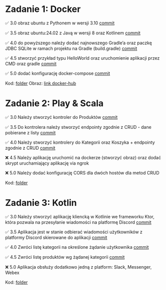 # Zadanie 1: Docker

✅ 3.0 obraz ubuntu z Pythonem w wersji 3.10 [commit](https://github.com/Maurice010/e-biznes/commit/febd9483b97d05fa8d29b4c4e2cb59b5b7410ed5)

✅ 3.5 obraz ubuntu:24.02 z Javą w wersji 8 oraz Kotlinem [commit](https://github.com/Maurice010/e-biznes/commit/febd9483b97d05fa8d29b4c4e2cb59b5b7410ed5)

✅ 4.0 do powyższego należy dodać najnowszego Gradle’a oraz paczkę JDBC
SQLite w ramach projektu na Gradle (build.gradle) [commit](https://github.com/Maurice010/e-biznes/commit/febd9483b97d05fa8d29b4c4e2cb59b5b7410ed5)

✅ 4.5 stworzyć przykład typu HelloWorld oraz uruchomienie aplikacji
przez CMD oraz gradle [commit](https://github.com/Maurice010/e-biznes/commit/febd9483b97d05fa8d29b4c4e2cb59b5b7410ed5)

✅ 5.0 dodać konfigurację docker-compose [commit](https://github.com/Maurice010/e-biznes/commit/febd9483b97d05fa8d29b4c4e2cb59b5b7410ed5)

Kod: [folder](https://github.com/Maurice010/e-biznes/tree/main/task1)
Obraz: [link docker-hub](https://hub.docker.com/repository/docker/mauricee/e-biz-task1)

# Zadanie 2: Play & Scala

✅ 3.0 Należy stworzyć kontroler do Produktów [commit](https://github.com/Maurice010/e-biznes/commit/142c41882f1cdbd185601c4a8c7755ea840ada6b)

✅ 3.5 Do kontrolera należy stworzyć endpointy zgodnie z CRUD - dane pobierane z listy [commit](https://github.com/Maurice010/e-biznes/commit/142c41882f1cdbd185601c4a8c7755ea840ada6b)

✅ 4.0 Należy stworzyć kontrolery do Kategorii oraz Koszyka + endpointy zgodnie z CRUD [commit](https://github.com/Maurice010/e-biznes/commit/142c41882f1cdbd185601c4a8c7755ea840ada6b)

❌ 4.5 Należy aplikację uruchomić na dockerze (stworzyć obraz) oraz dodać skrypt uruchamiający aplikację via ngrok

❌ 5.0 Należy dodać konfigurację CORS dla dwóch hostów dla metod CRUD

Kod: [folder](https://github.com/Maurice010/e-biznes/tree/main/task2)

# Zadanie 3: Kotlin

✅ 3.0 Należy stworzyć aplikację kliencką w Kotlinie we frameworku Ktor, która pozwala na przesyłanie wiadomości na platformę Discord [commit](https://github.com/Maurice010/e-biznes/commit/185c9bc7b8cf838ccfad4b8a96f0f21fc8b4e9f6)

✅ 3.5 Aplikacja jest w stanie odbierać wiadomości użytkowników z platformy Discord skierowane do aplikacji [commit](https://github.com/Maurice010/e-biznes/commit/185c9bc7b8cf838ccfad4b8a96f0f21fc8b4e9f6)

✅ 4.0 Zwróci listę kategorii na określone żądanie użytkownika [commit](https://github.com/Maurice010/e-biznes/commit/185c9bc7b8cf838ccfad4b8a96f0f21fc8b4e9f6)

✅ 4.5 Zwróci listę produktów wg żądanej kategorii [commit](https://github.com/Maurice010/e-biznes/commit/185c9bc7b8cf838ccfad4b8a96f0f21fc8b4e9f6)

❌ 5.0 Aplikacja obsłuży dodatkowo jedną z platform: Slack, Messenger, Webex

Kod: [folder](https://github.com/Maurice010/e-biznes/tree/main/task3)

